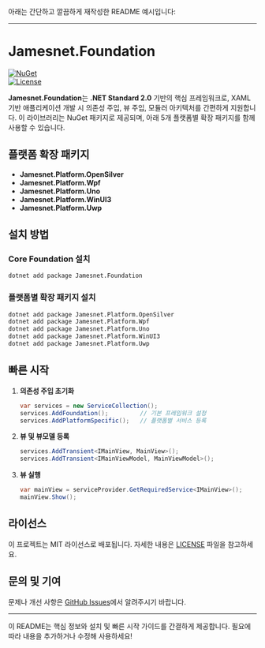 아래는 간단하고 깔끔하게 재작성한 README 예시입니다:

---

# Jamesnet.Foundation

[![NuGet](https://img.shields.io/nuget/v/Jamesnet.Foundation.svg)](https://www.nuget.org/packages/Jamesnet.Foundation)  
[![License](https://img.shields.io/github/license/JamesnetGroup/jamesnet.foundation)](https://opensource.org/licenses/MIT)

**Jamesnet.Foundation**는 **.NET Standard 2.0** 기반의 핵심 프레임워크로, XAML 기반 애플리케이션 개발 시 의존성 주입, 뷰 주입, 모듈러 아키텍처를 간편하게 지원합니다. 이 라이브러리는 NuGet 패키지로 제공되며, 아래 5개 플랫폼별 확장 패키지를 함께 사용할 수 있습니다.

## 플랫폼 확장 패키지

- **Jamesnet.Platform.OpenSilver**
- **Jamesnet.Platform.Wpf**
- **Jamesnet.Platform.Uno**
- **Jamesnet.Platform.WinUI3**
- **Jamesnet.Platform.Uwp**

## 설치 방법

### Core Foundation 설치

```bash
dotnet add package Jamesnet.Foundation
```

### 플랫폼별 확장 패키지 설치

```bash
dotnet add package Jamesnet.Platform.OpenSilver
dotnet add package Jamesnet.Platform.Wpf
dotnet add package Jamesnet.Platform.Uno
dotnet add package Jamesnet.Platform.WinUI3
dotnet add package Jamesnet.Platform.Uwp
```

## 빠른 시작

1. **의존성 주입 초기화**

   ```csharp
   var services = new ServiceCollection();
   services.AddFoundation();         // 기본 프레임워크 설정
   services.AddPlatformSpecific();   // 플랫폼별 서비스 등록
   ```

2. **뷰 및 뷰모델 등록**

   ```csharp
   services.AddTransient<IMainView, MainView>();
   services.AddTransient<IMainViewModel, MainViewModel>();
   ```

3. **뷰 실행**

   ```csharp
   var mainView = serviceProvider.GetRequiredService<IMainView>();
   mainView.Show();
   ```

## 라이선스

이 프로젝트는 MIT 라이선스로 배포됩니다. 자세한 내용은 [LICENSE](LICENSE) 파일을 참고하세요.

## 문의 및 기여

문제나 개선 사항은 [GitHub Issues](https://github.com/JamesnetGroup/jamesnet.foundation/issues)에서 알려주시기 바랍니다.

---

이 README는 핵심 정보와 설치 및 빠른 시작 가이드를 간결하게 제공합니다. 필요에 따라 내용을 추가하거나 수정해 사용하세요!
